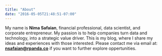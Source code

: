 ```yaml
---
title: "About"
date: "2016-05-05T21:48:51-07:00"
---
```


My name is **Nima Safaian**, financial professional, data scientist, and corporate entrepreneur. My passion is to help companies turn data and technology, into a strategic value driver.  This is my blog, where I share my ideas and experiences with those interested. Please contact me via email at: **[nsafaian@rpanda.co](mailto:nsafaian@rpanda.co)** if you want to further explore oppertunities.  